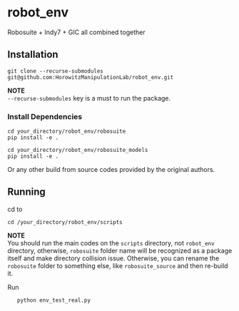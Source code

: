 # robot_env
Robosuite + Indy7 + GIC all combined together

## Installation
```source
git clone --recurse-submodules git@github.com:HorowitzManipulationLab/robot_env.git 
```

**NOTE**  
`--recurse-submodules` key is a must to run the package.

### Install Dependencies
``` source
cd your_directory/robot_env/robosuite
pip install -e .
```
```
cd your_directory/robot_env/robosuite_models
pip install -e .
```
Or any other build from source codes provided by the original authors.

## Running

cd to
```source
cd /your_directory/robot_env/scripts
```

**NOTE** \
You should run the main codes on the `scripts` directory, not `robot_env` directory, otherwise, `robosuite` folder name will be recognized as a package itself and make directory collision issue. Otherwise, you can rename the `robosuite` folder to something else, like `robosuite_source` and then re-build it. 

Run
```source
   python env_test_real.py
```